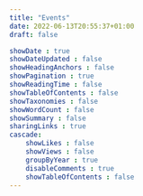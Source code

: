 ```yaml
---
title: "Events"
date: 2022-06-13T20:55:37+01:00
draft: false

showDate : true
showDateUpdated : false
showHeadingAnchors : false
showPagination : true
showReadingTime : false
showTableOfContents : false
showTaxonomies : false
showWordCount : false
showSummary : false
sharingLinks : true
cascade:
    showLikes : false
    showViews : false
    groupByYear : true
    disableComments : true
    showTableOfContents : false
---
```

